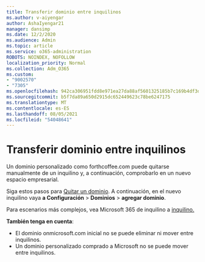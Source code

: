```yaml
---
title: Transferir dominio entre inquilinos
ms.author: v-aiyengar
author: AshaIyengar21
manager: dansimp
ms.date: 12/2/2020
ms.audience: Admin
ms.topic: article
ms.service: o365-administration
ROBOTS: NOINDEX, NOFOLLOW
localization_priority: Normal
ms.collection: Adm_O365
ms.custom:
- "9002570"
- "7305"
ms.openlocfilehash: 942ca306951fdd8e971ea27da88af5601325185b7c169b4df3dfd9e43e1650c5
ms.sourcegitcommit: b5f7da89a650d2915dc652449623c78be6247175
ms.translationtype: MT
ms.contentlocale: es-ES
ms.lasthandoff: 08/05/2021
ms.locfileid: "54048641"
---
```

# <a name="transfer-domain-between-tenants"></a>Transferir dominio entre inquilinos

Un dominio personalizado como forthcoffee.com puede quitarse manualmente de un inquilino y, a continuación, comprobarlo en un nuevo espacio empresarial.

Siga estos pasos para [Quitar un dominio](https://docs.microsoft.com/microsoft-365/admin/get-help-with-domains/remove-a-domain). A continuación, en el nuevo inquilino vaya **a Configuración**  >  **Dominios**  >  **agregar dominio**.

Para escenarios más complejos, vea Microsoft 365 de inquilino a [inquilino.](https://docs.microsoft.com/microsoft-365/enterprise/microsoft-365-tenant-to-tenant-migrations)

**También tenga en cuenta**:
- El dominio onmicrosoft.com inicial no se puede eliminar ni mover entre inquilinos.
- Un dominio personalizado comprado a Microsoft no se puede mover entre inquilinos.